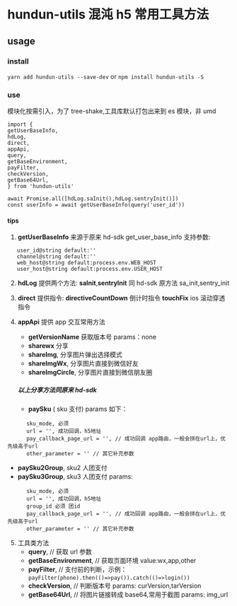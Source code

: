 # hundun-utils 混沌 h5 常用工具方法

## usage

### install

`yarn add hundun-utils --save-dev`
or
`npm install hundun-utils -S`

### use

模块化按需引入，为了 tree-shake,工具库默认打包出来到 es 模块，非 umd

```
import {
getUserBaseInfo,
hdLog,
direct,
appApi,
query,
getBaseEnvironment,
payFilter,
checkVersion,
getBase64Url,
} from 'hundun-utils'

```

```
await Promise.all([hdLog.saInit(),hdLog.sentryInit()])
const userInfo = await getUserBaseInfo(query('user_id'))
```

#### tips

1. **getUserBaseInfo** 来源于原来 hd-sdk get_user_base_info 支持参数:

```
   user_id@string default:''
   channel@string default:''
   web_host@string default:process.env.WEB_HOST
   user_host@string default:process.env.USER_HOST
```

2. **hdLog** 提供两个方法: **saInit**,**sentryInit** 同 hd-sdk 原方法 sa_init,sentry_init

3. **direct** 提供指令: **directiveCountDown** 倒计时指令 **touchFix** ios 滚动穿透指令

4. **appApi** 提供 app 交互常用方法
   - **getVersionName** 获取版本号 params：none
   - **sharewx** 分享
   - **shareImg**, 分享图片弹出选择模式
   - **shareImgWx**, 分享图片直接到微信好友
   - **shareImgCircle**, 分享图片直接到微信朋友圈
   ##### 以上分享方法同原来 hd-sdk
   - **paySku** ( sku 支付) params 如下：

```
      sku_mode, 必须
      url = '', 成功回调，h5地址
      pay_callback_page_url = '', // 成功回调 app路由，一般会拼在url上，优先级高于url
      other_parameter = '' // 其它补充参数
```

- **paySku2Group**, sku2 人团支付
- **paySku3Group**, sku3 人团支付 params:

```
      sku_mode, 必须
      url = '', 成功回调，h5地址
      group_id 必须 团id
      pay_callback_page_url = '', // 成功回调 app路由，一般会拼在url上，优先级高于url
      other_parameter = '' // 其它补充参数
```

5. 工具类方法
   - **query**, // 获取 url 参数
   - **getBaseEnvironment**, // 获取页面环境 value:wx,app,other
   - **payFilter**, // 支付前的判断，示例：
     `payFilter(phone).then(()=>pay()).catch(()=>login())`
   - **checkVersion**, // 判断版本号 params: curVersion,tarVersion
   - **getBase64Url**, // 将图片链接转成 base64,常用于截图 params: img_url
